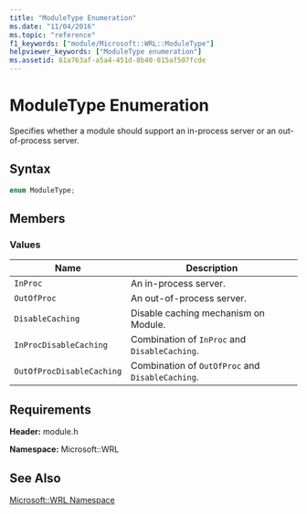 ```yaml
---
title: "ModuleType Enumeration"
ms.date: "11/04/2016"
ms.topic: "reference"
f1_keywords: ["module/Microsoft::WRL::ModuleType"]
helpviewer_keywords: ["ModuleType enumeration"]
ms.assetid: 61a763af-a5a4-451d-8b40-815af507fcde
---
```

# ModuleType Enumeration

Specifies whether a module should support an in-process server or an out-of-process server.

## Syntax

```cpp
enum ModuleType;
```

## Members

### Values

|Name|Description|
|----------|-----------------|
|`InProc`|An in-process server.|
|`OutOfProc`|An out-of-process server.|
|`DisableCaching`|Disable caching mechanism on Module.|
|`InProcDisableCaching`|Combination of `InProc` and `DisableCaching`.|
|`OutOfProcDisableCaching`|Combination of `OutOfProc` and `DisableCaching`.|

## Requirements

**Header:** module.h

**Namespace:** Microsoft::WRL

## See Also

[Microsoft::WRL Namespace](microsoft-wrl-namespace.md)